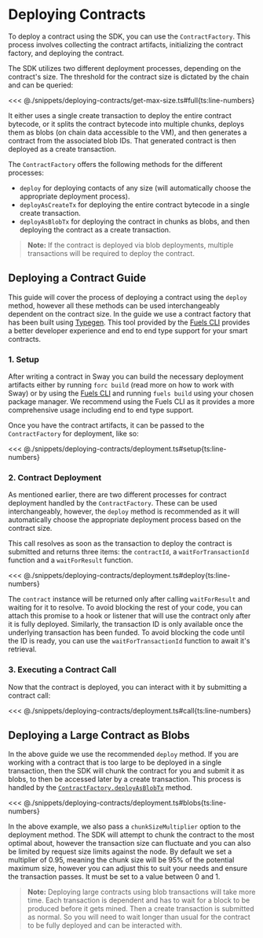 <script setup>
  import { data } from '../../versions.data'
  const { forc } = data
  const indexUrl = `https://docs.fuel.network/docs/sway/introduction/`
  const jsonAbiUrl = `https://docs.fuel.network/docs/sway/introduction/sway_quickstart/`
</script>

# Deploying Contracts

To deploy a contract using the SDK, you can use the `ContractFactory`. This process involves collecting the contract artifacts, initializing the contract factory, and deploying the contract.

The SDK utilizes two different deployment processes, depending on the contract's size. The threshold for the contract size is dictated by the chain and can be queried:

<<< @./snippets/deploying-contracts/get-max-size.ts#full{ts:line-numbers}

It either uses a single create transaction to deploy the entire contract bytecode, or it splits the contract bytecode into multiple chunks, deploys them as blobs (on chain data accessible to the VM), and then generates a contract from the associated blob IDs. That generated contract is then deployed as a create transaction.

The `ContractFactory` offers the following methods for the different processes:

- `deploy` for deploying contacts of any size (will automatically choose the appropriate deployment process).
- `deployAsCreateTx` for deploying the entire contract bytecode in a single create transaction.
- `deployAsBlobTx` for deploying the contract in chunks as blobs, and then deploying the contract as a create transaction.

> **Note:** If the contract is deployed via blob deployments, multiple transactions will be required to deploy the contract.

## Deploying a Contract Guide

This guide will cover the process of deploying a contract using the `deploy` method, however all these methods can be used interchangeably dependent on the contract size. In the guide we use a contract factory that has been built using [Typegen](../fuels-cli/abi-typegen.md). This tool provided by the [Fuels CLI](../fuels-cli/index.md) provides a better developer experience and end to end type support for your smart contracts.

### 1. Setup

After writing a contract in Sway you can build the necessary deployment artifacts either by running `forc build` (<a :href="indexUrl" target="_blank" rel="noreferrer">read more</a> on how to work with Sway) or by using the [Fuels CLI](../fuels-cli/index.md) and running `fuels build` using your chosen package manager. We recommend using the Fuels CLI as it provides a more comprehensive usage including end to end type support.

Once you have the contract artifacts, it can be passed to the `ContractFactory` for deployment, like so:

<<< @./snippets/deploying-contracts/deployment.ts#setup{ts:line-numbers}

### 2. Contract Deployment

As mentioned earlier, there are two different processes for contract deployment handled by the `ContractFactory`. These can be used interchangeably, however, the `deploy` method is recommended as it will automatically choose the appropriate deployment process based on the contract size.

This call resolves as soon as the transaction to deploy the contract is submitted and returns three items: the `contractId`, a `waitForTransactionId` function and a `waitForResult` function.

<<< @./snippets/deploying-contracts/deployment.ts#deploy{ts:line-numbers}

The `contract` instance will be returned only after calling `waitForResult` and waiting for it to resolve. To avoid blocking the rest of your code, you can attach this promise to a hook or listener that will use the contract only after it is fully deployed. Similarly, the transaction ID is only available once the underlying transaction has been funded. To avoid blocking the code until the ID is ready, you can use the `waitForTransactionId` function to await it's retrieval.

### 3. Executing a Contract Call

Now that the contract is deployed, you can interact with it by submitting a contract call:

<<< @./snippets/deploying-contracts/deployment.ts#call{ts:line-numbers}

## Deploying a Large Contract as Blobs

In the above guide we use the recommended `deploy` method. If you are working with a contract that is too large to be deployed in a single transaction, then the SDK will chunk the contract for you and submit it as blobs, to then be accessed later by a create transaction. This process is handled by the [`ContractFactory.deployAsBlobTx`](DOCS_API_URL/classes/_fuel_ts_contract.index.ContractFactory.html#deployAsBlobTx) method.

<<< @./snippets/deploying-contracts/deployment.ts#blobs{ts:line-numbers}

In the above example, we also pass a `chunkSizeMultiplier` option to the deployment method. The SDK will attempt to chunk the contract to the most optimal about, however the transaction size can fluctuate and you can also be limited by request size limits against the node. By default we set a multiplier of 0.95, meaning the chunk size will be 95% of the potential maximum size, however you can adjust this to suit your needs and ensure the transaction passes. It must be set to a value between 0 and 1.

> **Note:** Deploying large contracts using blob transactions will take more time. Each transaction is dependent and has to wait for a block to be produced before it gets mined. Then a create transaction is submitted as normal. So you will need to wait longer than usual for the contract to be fully deployed and can be interacted with.
